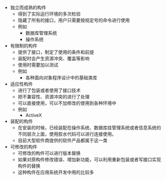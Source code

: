 * 独立而成熟的构件
	* 得到了实际运行环境的多次检验 
	* 隐藏了所有的接口，用户只需要按规定号的命令进行使用
	* 例如
		* 数据库管理系统
		* 操作系统
* 有限制的构件
	* 提供了接口，制定了使用的条件和前提
	* 装配时会产生资源冲突、覆盖等影响
	* 使用时需要加以测试
	* 例如
		* 各种面向对象程序设计中的基础类库
*  适应性构件
	* 进行了包装或者使用了接口技术
	* 把不兼容性、资源冲突的进行了处理
	* 可以直接使用，可以不加修改的使用到各种环境中
	* 例如
		* ActiveX
* 装配的构件
	* 在安装的时候，已经装配在操作系统、数据库挂管理系统或者信息系统的不同层次上面，使用胶水代码可以进行连接使用。
	* 目前大型软件商提供的软件产品都属于这一类
* 可修改的构件
	* 可修改的构件可以进行版本替换
	* 如果对原构件修改错误、增加新功能，可以利用重新包装或者写接口实现构件的替换
	* 这种构件在应用系统开发中用的比较多
